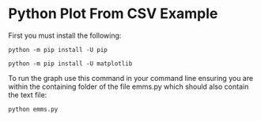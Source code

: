 # Python Plot From CSV Example

First you must install the following:

```python -m pip install -U pip```

```python -m pip install -U matplotlib```

To run the graph use this command in your command line ensuring you are within the containing folder of the file emms.py which should also contain the text file:

```python emms.py```

